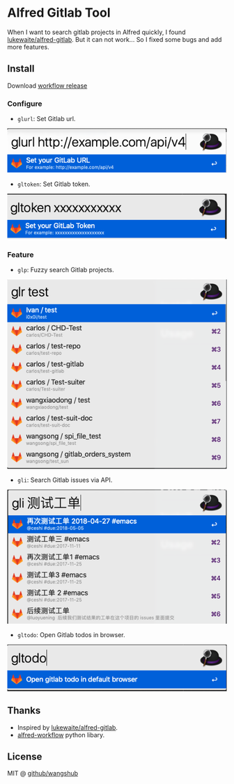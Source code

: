 # Alfred Gitlab Tool

When I want to search gitlab projects in Alfred quickly, I found [lukewaite/alfred-gitlab](https://github.com/lukewaite/alfred-gitlab). But it can not work... So I fixed some bugs and add more features.

## Install

Download [workflow release](https://github.com/wangshub/Alfred-Gitlab-Tool/releases)

### Configure

- `glurl`: Set Gitlab url.

![](./pic/glurl.png)

- `gltoken`: Set Gitlab token.

![](./pic/gltoken.png)

### Feature

- `glp`: Fuzzy search Gitlab projects.

![](./pic/glr.png)

- `gli`: Search Gitlab issues via API.

![](./pic/gli.png)

- `gltodo`: Open Gitlab todos in browser.

![](./pic/gltodo.png)

## Thanks

- Inspired by [lukewaite/alfred-gitlab](https://github.com/lukewaite/alfred-gitlab).
- [alfred-workflow](http://www.deanishe.net/alfred-workflow/) python libary.

## License

MIT @ [github/wangshub](https://github.com/wangshub)